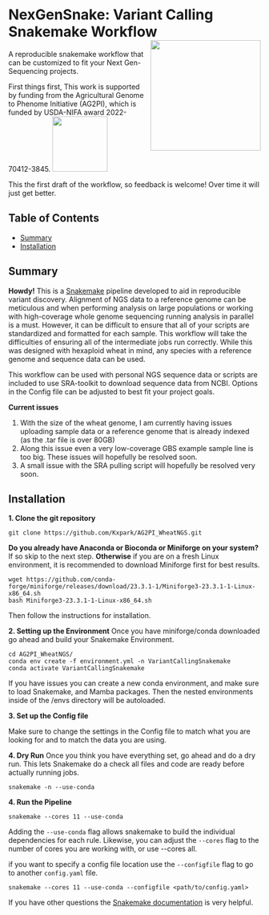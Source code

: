 # NexGenSnake: Variant Calling Snakemake Workflow <img align = "right" width = "220" src="https://github.com/Kxpark/AG2PI_WheatNGS/assets/104218928/8d2578cd-ed79-480c-842b-5019fb29a725">

A reproducible snakemake workflow that can be customized to fit your Next Gen-Sequencing projects.

First things first, This work is supported by funding from the Agricultural Genome to Phenome Initiative (AG2PI),
 which is funded by USDA-NIFA award 2022-70412-3845. <img align = "bottom" width = "110" src="https://github.com/Kxpark/AG2PI_WheatNGS/assets/104218928/1a214335-e1f1-407f-8d13-9b27ffb848a0">

This the first draft of the workflow, so feedback is welcome! Over time it will just get better.

## Table of Contents

* [Summary](#summary)
* [Installation](#installation)


## Summary

**Howdy!** This is a [Snakemake](https://snakemake.github.io) pipeline developed to aid in reproducible variant discovery. Alignment of NGS data to a reference genome can be meticulous and when performing analysis on large populations or working with high-coverage whole genome sequencing running analysis in parallel is a must. However, it can be difficult to ensure that all of your scripts are standardized and formatted for each sample. This workflow will take the difficulties of ensuring all of the intermediate jobs run correctly. While this was designed with hexaploid wheat in mind, any species with a reference genome and sequence data can be used. 

This workflow can be used with personal NGS sequence data or scripts are included to use SRA-toolkit to download sequence data from NCBI. Options in the Config file can be adjusted to best fit your project goals.

**Current issues** 
  1) With the size of the wheat genome, I am currently having issues uploading sample data or a reference genome that is already indexed (as the .tar file is over 80GB)
  2) Along this issue even a very low-coverage GBS example sample line is too big. These issues will hopefully be resolved soon.
  3) A small issue with the SRA pulling script will hopefully be resolved very soon.


## Installation

**1. Clone the git repository** 
```{bash}
git clone https://github.com/Kxpark/AG2PI_WheatNGS.git
```

**Do you already have Anaconda or Bioconda or Miniforge on your system?**
  If so skip to the next step.
**Otherwise** if you are on a fresh Linux environment, it is recommended to download Miniforge first for best results.
```{bash}
wget https://github.com/conda-forge/miniforge/releases/download/23.3.1-1/Miniforge3-23.3.1-1-Linux-x86_64.sh
bash Miniforge3-23.3.1-1-Linux-x86_64.sh
```
Then follow the instructions for installation.

**2. Setting up the Environment**
Once you have miniforge/conda downloaded go ahead and build your Snakemake Environment.
```{bash }
cd AG2PI_WheatNGS/
conda env create -f environment.yml -n VariantCallingSnakemake
conda activate VariantCallingSnakemake
```
If you have issues you can create a new conda environment, and make sure to load Snakemake, and Mamba packages. 
Then the nested environments inside of the /envs directory will be autoloaded.

**3. Set up the Config file**

Make sure to change the settings in the Config file to match what you are looking for and to match the data you are using.

**4. Dry Run** 
Once you think you have everything set, go ahead and do a dry run. This lets Snakemake do a check all files and code are ready before actually running jobs.
```{bash }
snakemake -n --use-conda
```

**4. Run the Pipeline**

```{bash }
snakemake --cores 11 --use-conda
```

Adding the `--use-conda` flag allows snakemake to build the individual dependencies for each rule. Likewise, you can adjust the `--cores` flag to the number of cores you are working with,
or use --cores all.

if you want to specify a config file location use the `--configfile` flag to go to another `config.yaml` file.
```{bash }
snakemake --cores 11 --use-conda --configfile <path/to/config.yaml>
```


If you have other questions the [Snakemake documentation](https://snakemake.readthedocs.io/en/stable/) is very helpful.
